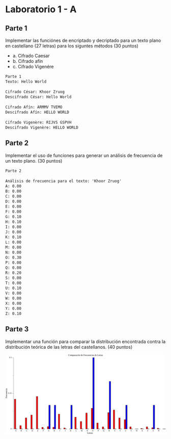# Laboratorio 1 - A

## Parte 1

Implementar las funciónes de encriptado y decriptado para un texto plano en castellano (27 letras) para los siguntes métodos (30 puntos)

- a. Cifrado Caesar
- b. Cifrado afín
- c. Cifrado Vigenére

```text
Parte 1
Texto: Hello World

Cifrado César: Khoor Zruog
Descifrado César: Hello World

Cifrado Afín: ARMMV TVEMO
Descifrado Afín: HELLO WORLD

Cifrado Vigenère: RIJVS GSPVH
Descifrado Vigenère: HELLO WORLD
```

## Parte 2

Implementar el uso de funciones para generar un análisis de frecuencia de un texto plano. (30 puntos)

```text
Parte 2

Análisis de frecuencia para el texto: 'Khoor Zruog'
A: 0.00
B: 0.00
C: 0.00
D: 0.00
E: 0.00
F: 0.00
G: 0.10
H: 0.10
I: 0.00
J: 0.00
K: 0.10
L: 0.00
M: 0.00
N: 0.00
O: 0.30
P: 0.00
Q: 0.00
R: 0.20
S: 0.00
T: 0.00
U: 0.10
V: 0.00
W: 0.00
X: 0.00
Y: 0.00
Z: 0.10
```

## Parte 3

Implementar una función para comparar la distribución encontrada contra la distribución teórica de las letras del castellanos. (40 puntos)

![Comparativa](https://github.com/markalbrand56/Cifrados-Repo/blob/main/Laboratorio-1-A/examples/comparativa-frecuencia.png)
